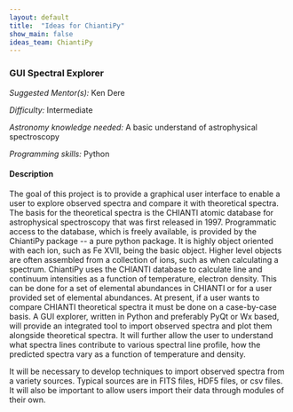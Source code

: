 ```yaml
---
layout: default
title:  "Ideas for ChiantiPy"
show_main: false
ideas_team: ChiantiPy
---
```


### GUI Spectral Explorer

*Suggested Mentor(s):* Ken Dere

*Difficulty:* Intermediate

*Astronomy knowledge needed:* A basic understand of astrophysical spectroscopy

*Programming skills:* Python

#### Description

The goal of this project is to provide a graphical user interface to
enable a user to explore observed spectra and compare it with
theoretical spectra.  The basis for the theoretical spectra is the
CHIANTI atomic database for astrophysical spectroscopy that was
first released in 1997.  Programmatic access to the database, which
is freely available, is provided by the ChiantiPy package -- a pure
python package.  It is highly object oriented with each ion, such as
Fe XVII, being the basic object.  Higher level objects are often
assembled from a collection of ions, such as when calculating a
spectrum.  ChiantiPy uses the CHIANTI database to calculate line and
continuum intensities as a function of temperature, electron
density. This can be done for a set of elemental abundances in
CHIANTI or for a user provided set of elemental abundances.  At
present, if a user wants to compare CHIANTI theoretical spectra it
must be done on a case-by-case basis.  A GUI explorer, written in
Python and preferably PyQt or Wx based, will provide an integrated
tool to import observed spectra and plot them alongside theoretical
spectra.  It will further allow the user to understand what spectra
lines contribute to various spectral line profile, how the predicted
spectra vary as a function of temperature and density.

It will be necessary to develop techniques to import observed
spectra from a variety sources.  Typical sources are in FITS files,
HDF5 files, or csv files.  It will also be important to allow users
import their data through modules of their own.
